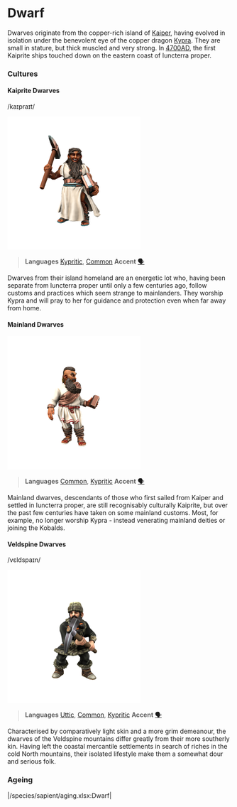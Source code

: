 # Dwarf

Dwarves originate from the copper-rich island of [Kaiper](/places/kaiper), having evolved in isolation under the benevolent eye of the copper dragon [Kypra](/species/deigen/dragons/kypra). They are small in stature, but thick muscled and very strong. In [4700AD](/timeline#4700AD), the first Kaiprite ships touched down on the eastern coast of Iuncterra proper.

### Cultures

#### Kaiprite Dwarves
/kaɪpraɪt/

![](dwarf-kaiper.png)

> **Languages** [Kypritic](/languages/kypritic), [Common](/languages/common)
> **Accent** [🗣️](https://www.dialectsarchive.com/cyprus-1)

Dwarves from their island homeland are an energetic lot who, having been separate from Iuncterra proper until only a few centuries ago, follow customs and practices which seem strange to mainlanders. They worship Kypra and will pray to her for guidance and protection even when far away from home. 

#### Mainland Dwarves

![](dwarf-mainland.png)

> **Languages** [Common](/languages/common), [Kypritic](/languages/kypritic)
> **Accent** [🗣️](https://www.dialectsarchive.com/greece-1)

Mainland dwarves, descendants of those who first sailed from Kaiper and settled in Iuncterra proper, are still recognisably culturally Kaiprite, but over the past few centuries have taken on some mainland customs. Most, for example, no longer worship Kypra - instead venerating mainland deities or joining the Kobalds.

#### Veldspine Dwarves
/vɛldspaɪn/

![](dwarf-veldspine.png)

> **Languages** [Uttic](/languages/uttic), [Common](/languages/common), [Kypritic](/languages/kypritic)
> **Accent** [🗣️](https://www.dialectsarchive.com/russia-3)

Characterised by comparatively light skin and a more grim demeanour, the dwarves of the Veldspine mountains differ greatly from their more southerly kin. Having left the coastal mercantile settlements in search of riches in the cold North mountains, their isolated lifestyle make them a somewhat dour and serious folk.

### Ageing
|/species/sapient/aging.xlsx:Dwarf|


